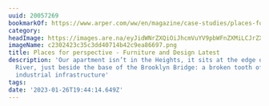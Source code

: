 ```yaml
---
uuid: 20057269
bookmarkOf: https://www.arper.com/ww/en/magazine/case-studies/places-for-perspective
category: 
headImage: https://images.are.na/eyJidWNrZXQiOiJhcmVuYV9pbWFnZXMiLCJrZXkiOiIyMDA1NzI2OS9vcmlnaW5hbF9jMjMwMjQyM2MzNWMzZGQ0MDcxNGI0MmM5ZWE4NjY5Ny5wbmciLCJlZGl0cyI6eyJyZXNpemUiOnsid2lkdGgiOjEyMDAsImhlaWdodCI6MTIwMCwiZml0IjoiaW5zaWRlIiwid2l0aG91dEVubGFyZ2VtZW50Ijp0cnVlfSwid2VicCI6eyJxdWFsaXR5Ijo5MH0sImpwZWciOnsicXVhbGl0eSI6OTB9LCJyb3RhdGUiOm51bGx9fQ==?bc=0
imageName: c2302423c35c3dd40714b42c9ea86697.png
title: Places for perspective - Furniture and Design Latest
description: 'Our apartment isn’t in the Heights, it sits at the edge of the East
  River, just beside the base of the Brooklyn Bridge: a broken tooth of a nineteenth-century
  industrial infrastructure'
tags: 
date: '2023-01-26T19:44:14.649Z'
---
```

